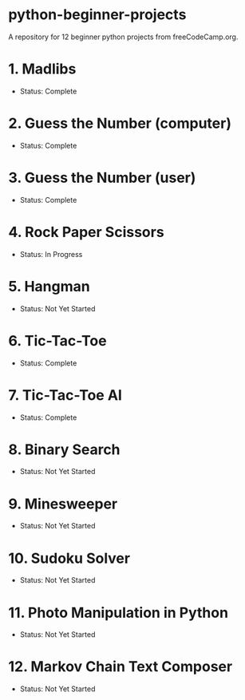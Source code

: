 # python-beginner-projects
A repository for 12 beginner python projects from freeCodeCamp.org.

# 1. Madlibs 
- Status: Complete

# 2. Guess the Number (computer) 
- Status: Complete

# 3. Guess the Number (user)
- Status: Complete

# 4. Rock Paper Scissors
- Status: In Progress

# 5. Hangman
- Status: Not Yet Started

# 6. Tic-Tac-Toe
- Status: Complete

# 7. Tic-Tac-Toe AI
- Status: Complete

# 8. Binary Search 
- Status: Not Yet Started

# 9. Minesweeper 
- Status: Not Yet Started

# 10. Sudoku Solver 
- Status: Not Yet Started

# 11. Photo Manipulation in Python 
- Status: Not Yet Started

# 12. Markov Chain Text Composer 
- Status: Not Yet Started
